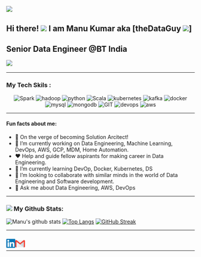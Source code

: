 ![](https://camo.githubusercontent.com/992babdffd8c74a1502de375fbdf7e4d54773242/68747470733a2f2f6d656469612e67697068792e636f6d2f6d656469612f53576f536b4e36447854737a71494b4571762f67697068792e676966)


## Hi there! <img src="https://github.com/TheDudeThatCode/TheDudeThatCode/blob/master/Assets/Hi.gif" width="30px">   I am Manu Kumar aka [theDataGuy <img src="https://media.giphy.com/media/WUlplcMpOCEmTGBtBW/giphy.gif" color="daf7dc" width="30">] 


## Senior Data Engineer @BT India 
<img src="https://github.com/TheDudeThatCode/TheDudeThatCode/blob/master/Assets/Hi.gif" width="29px">


---

### My Tech Skils : 
<p align="center">
      <img src="https://www.vectorlogo.zone/logos/apache_spark/apache_spark-ar21.svg" alt="Spark" width="95" height="75"/>
      <img src="https://www.vectorlogo.zone/logos/apache_hadoop/apache_hadoop-ar21.svg" alt="hadoop" width="95" height="65"/>
      <img src="https://www.vectorlogo.zone/logos/python/python-icon.svg" alt="python" width="65" height="55"/>
      <img src="https://www.vectorlogo.zone/logos/scala-lang/scala-lang-ar21.svg" alt="Scala" width="65" height="65"/>
      <img src="https://www.vectorlogo.zone/logos/kubernetes/kubernetes-icon.svg" alt="kubernetes" width="55" height="55"/>
      <img src="https://www.vectorlogo.zone/logos/apache_kafka/apache_kafka-vertical.svg" alt="kafka" width="55" height="65"/>
      <img src="https://www.vectorlogo.zone/logos/docker/docker-official.svg" alt="docker" width="60" height="50"/>
      <img src="https://www.vectorlogo.zone/logos/mysql/mysql-icon.svg" alt="mysql" width="45" height="55"/>
      <img src="https://www.vectorlogo.zone/logos/mongodb/mongodb-icon.svg" alt="mongodb" width="45" height="55"/>
      <img src="https://www.vectorlogo.zone/logos/git-scm/git-scm-icon.svg" alt="GIT" width="55" height="55"/>
      <img src="https://github.com/manug25/MANUG25/blob/main/images/devops.gif" alt="devops" width="55" height="55"/>
      <img src="https://github.com/manug25/MANUG25/blob/main/images/devops.gif" alt="aws" width="55" height="55"/>
</p>


---

#### Fun facts about me:
- 🤔 On the verge of becoming Solution Arcitect!
- 🔭 I’m currently working on Data Engineering, Machine Learning, DevOps, AWS, GCP, MDM, Home Automation.
- ❤️ Help and guide fellow aspirants for making career in Data Engineering. 
- 🌱 I’m currently learning DevOp, Docker, Kubernetes, DS
- 👯 I’m looking to collaborate with similar minds in the world of Data Engineering and Software development.
- 💬 Ask me about Data Engineering, AWS, DevOps

---

### <img src='https://media1.giphy.com/media/du3J3cXyzhj75IOgvA/giphy.gif?cid=ecf05e47x2g034i9pzwtzzsd3xgg2w9nr94t4tflbbgo3008&rid=giphy.gif' width='25px'> My Github Stats:
![Manu's github stats](https://github-readme-stats.vercel.app/api?username=manug25&show_icons=true&title_color=ffc857&icon_color=8ac926&text_color=daf7dc&bg_color=151515&hide=issues&count_private=true&include_all_commits=true)
[![Top Langs](https://github-readme-stats.vercel.app/api/top-langs/?username=manug25&layout=compact&text_color=daf7dc&bg_color=151515&hide=css,html,php)](https://github.com/manug25/github-readme-stats)
[![GitHub Streak](https://github-readme-streak-stats.herokuapp.com/?user=manug25&theme=dark)](https://git.io/streak-stats)


---

### 
<a href="https://www.linkedin.com/in/manukumar2/">
    <img align="left" alt="G R | Linkedin" width="24px" src="https://github.com/manug25/MANUG25/blob/main/images/Linkedin.svg" />
  </a>
  <a href="mailto:email4manu@gmail.com">
    <img align="left" alt="G R | Gmail" width="26px" src="https://github.com/manug25/MANUG25/blob/main/images/Gmail.svg" />
  </a>
<br />

---
